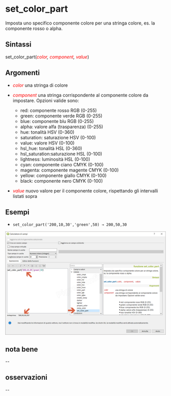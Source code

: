 # set_color_part

Imposta uno specifico componente colore per una stringa colore, es. la componente rosso o alpha.

## Sintassi

set_color_part(_<span style="color:red;">color</span>, <span style="color:red;">component</span>, <span style="color:red;">value</span>_)

## Argomenti

* _<span style="color:red;">color</span>_ una stringa di colore
* _<span style="color:red;">component</span>_ una stringa corrispondente al componente colore da impostare. Opzioni valide sono:

    * red: componente rosso RGB (0-255)
    * green: componente verde RGB (0-255)
    * blue: componente blu RGB (0-255)
    * alpha: valore alfa (trasparenza) (0-255)
    * hue: tonalità HSV (0-360)
    * saturation: saturazione HSV (0-100)
    * value: valore HSV (0-100)
    * hsl_hue: tonalità HSL (0-360)
    * hsl_saturation:saturazione HSL (0-100)
    * lightness: luminosità HSL (0-100)
    * cyan: componente ciano CMYK (0-100)
    * magenta: componente magente CMYK (0-100)
    * yellow: componente giallo CMYK (0-100)
    * black: componente nero CMYK (0-100)

* _<span style="color:red;">value</span>_ nuovo valore per il componente colore, rispettando gli intervalli listati sopra

## Esempi

* `set_color_part('200,10,30','green',50) → 200,50,30`

![](../../img/colore/set_color_part/set_color_part1.png)

## nota bene

--

## osservazioni

--
